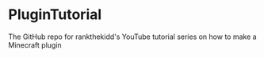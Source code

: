 # PluginTutorial
The GitHub repo for rankthekidd's YouTube tutorial series on how to make a Minecraft plugin
